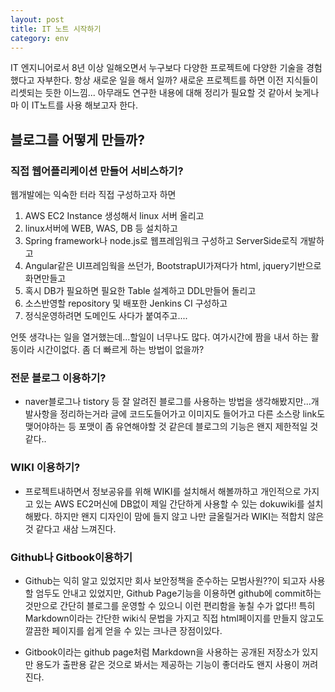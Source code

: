 ```yaml
---
layout: post
title: IT 노트 시작하기
category: env
---
```



IT 엔지니어로서 8년 이상 일해오면서 누구보다 다양한 프로젝트에 다양한 기술을 경험했다고 자부한다. 항상 새로운 일을 해서 일까? 새로운 프로젝트를 하면 이전 지식들이 리셋되는 듯한 이느낌... 아무래도 연구한 내용에 대해 정리가 필요할 것 같아서 늦게나마 이 IT노트를 사용 해보고자 한다.
 
## 블로그를 어떻게 만들까?

### 직접 웹어플리케이션 만들어 서비스하기?

웹개발에는 익숙한 터라 직접 구성하고자 하면
1. AWS EC2 Instance 생성해서 linux 서버 올리고
2. linux서버에 WEB, WAS, DB 등 설치하고
3. Spring framework나 node.js로 웹프레임워크 구성하고 ServerSide로직 개발하고
4. Angular같은 UI프레임웍을 쓰던가, BootstrapUI가져다가 html, jquery기반으로 화면만들고
5. 혹시 DB가 필요하면 필요한 Table 설계하고 DDL만들어 돌리고
6. 소스반영할 repository 및 배포한 Jenkins CI 구성하고
7. 정식운영하려면 도메인도 사다가 붙여주고....

 언뜻 생각나는 일을 열거했는데...할일이 너무나도 많다. 여가시간에 짬을 내서 하는 활동이라 시간이없다. 좀 더 빠르게 하는 방법이 없을까?


### 전문 블로그 이용하기?
- naver블로그나 tistory 등 잘 알려진 블로그를 사용하는 방법을 생각해봤지만...개발사항을 정리하는거라 글에 코드도들어가고 이미지도 들어가고 다른 소스랑 link도 맺어야하는 등 포맷이 좀 유연해야할 것 같은데 블로그의 기능은 왠지 제한적일 것 같다..


### WIKI 이용하기?
- 프로젝트내하면서 정보공유를 위해 WIKI를 설치해서 해볼까하고 개인적으로 가지고 있는 AWS EC2머신에 DB없이 제일 간단하게 사용할 수 있는 dokuwiki를 설치해봤다.
 하지만 왠지 디자인이 맘에 들지 않고 나만 글올릴거라 WIKI는 적합치 않은 것 같다고 새삼 느껴진다.


### Github나 Gitbook이용하기
- Github는 익히 알고 있었지만 회사 보안정책을 준수하는 모범사원??이 되고자 사용할 엄두도 안내고 있었지만, Github Page기능을 이용하면 github에 commit하는 것만으로 간단히 블로그를 운영할 수 있으니 이런 편리함을 놓칠 수가 없다!! 특히 Markdown이라는 간단한 wiki식 문법을 가지고 직접 html페이지를 만들지 않고도 깔끔한 페이지를 쉽게 얻을 수 있는 크나큰 장점이있다.
 
- Gitbook이라는 github page처럼 Markdown을 사용하는 공개된 저장소가 있지만 용도가 출판용 같은 것으로 봐서는 제공하는 기능이 좋더라도 왠지 사용이 꺼려진다.


